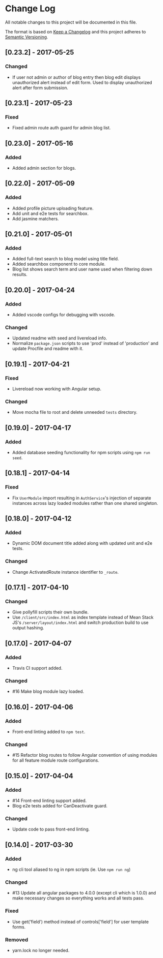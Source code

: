 # Change Log
All notable changes to this project will be documented in this file.

The format is based on [Keep a Changelog](http://keepachangelog.com/)
and this project adheres to [Semantic Versioning](http://semver.org/).

## [0.23.2] - 2017-05-25
### Changed
- If user not admin or author of blog entry then blog edit displays unauthorized alert instead of edit form. Used to display unauthorized alert after form submission.

## [0.23.1] - 2017-05-23
### Fixed
- Fixed admin route auth guard for admin blog list.

## [0.23.0] - 2017-05-16
### Added
- Added admin section for blogs.

## [0.22.0] - 2017-05-09
### Added
- Added profile picture uploading feature.
- Add unit and e2e tests for searchbox.
- Add jasmine matchers.

## [0.21.0] - 2017-05-01
### Added
- Added full-text search to blog model using title field.
- Added searchbox component to core module.
- Blog list shows search term and user name used when filtering down results.

## [0.20.0] - 2017-04-24
### Added
- Added vscode configs for debugging with vscode.

### Changed
- Updated readme with seed and livereload info.
- Normalize `package.json` scripts to use 'prod' instead of 'production' and update Procfile and readme with it.

## [0.19.1] - 2017-04-21
### Fixed
- Livereload now working with Angular setup.

### Changed
- Move mocha file to root and delete unneeded `tests` directory.

## [0.19.0] - 2017-04-17
### Added
- Added database seeding functionality for npm scripts using `npm run seed`.

## [0.18.1] - 2017-04-14
### Fixed
- Fix `UserModule` import resulting in `AuthService`'s injection of separate instances across lazy loaded modules rather than one shared singleton.

## [0.18.0] - 2017-04-12
### Added
- Dynamic DOM document title added along with updated unit and e2e tests.

### Changed
- Change ActivatedRoute instance identifier to `_route`.

## [0.17.1] - 2017-04-10
### Changed
- Give pollyfill scripts their own bundle.
- Use `/client/src/index.html` as index template instead of Mean Stack JS's `/server/layout/index.html` and switch production build to use output hashing.

## [0.17.0] - 2017-04-07
### Added
- Travis CI support added.

### Changed
- #16 Make blog module lazy loaded.

## [0.16.0] - 2017-04-06
### Added
- Front-end linting added to `npm test`.

### Changed
- #15 Refactor blog routes to follow Angular convention of using modules for all feature module route configurations.

## [0.15.0] - 2017-04-04
### Added
- #14 Front-end linting support added.
- Blog e2e tests added for CanDeactivate guard.

### Changed
- Update code to pass front-end linting.

## [0.14.0] - 2017-03-30
### Added
- ng cli tool aliased to ng in npm scripts (ie. Use `npm run ng`)

### Changed
- #13 Update all angular packages to 4.0.0 (except cli which is 1.0.0) and make
necessary changes so everything works and all tests pass.

### Fixed
- Use get('field') method instead of controls['field'] for user template forms.

### Removed
- yarn.lock no longer needed.

